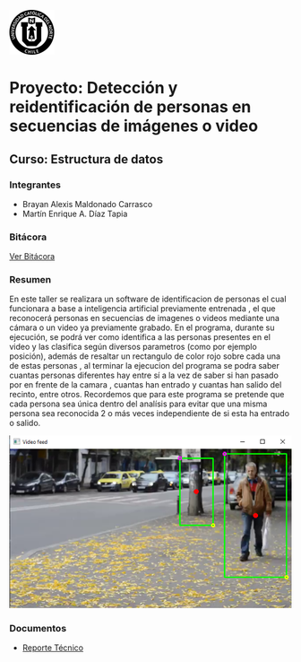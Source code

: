 ![UCN](docs/images/60x60-ucn-negro.png)


# Proyecto: Detección y reidentificación de personas en secuencias de imágenes o video
## Curso: Estructura de datos

### Integrantes

* Brayan Alexis Maldonado Carrasco 
* Martín Enrique A. Díaz Tapia

### Bitácora

[Ver Bitácora](docs/BITACORA.md)

### Resumen

En este taller se realizara un software de identificacion de personas el cual funcionara a base a inteligencia artificial previamente entrenada , el que reconocerá personas en secuencias de imagenes o videos mediante una cámara o un video ya previamente grabado. En el programa, durante su ejecución, se podrá ver como identifica a las personas presentes en el video y las clasifica según diversos parametros (como por ejemplo posición), además de resaltar un rectangulo de color rojo sobre cada una de estas personas , al terminar la ejecucion del programa se podra saber cuantas personas diferentes hay entre sí a la vez de saber si han pasado por en frente de la camara , cuantas han entrado y cuantas han salido del recinto, entre otros. Recordemos que para este programa se pretende que cada persona sea única dentro del analísis para evitar que una misma persona sea reconocida 2 o más veces independiente de si esta ha entrado o salido.

![](imagenes/persona_walking.png)



### Documentos

* [Reporte Técnico](docs/README.md)



